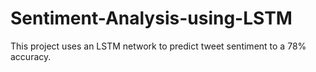 # Sentiment-Analysis-using-LSTM
This project uses an LSTM network to predict tweet sentiment to a 78% accuracy.
